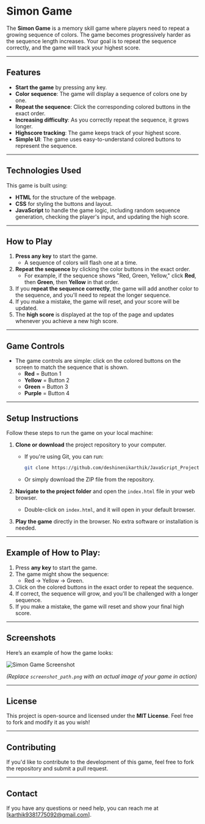 # Simon Game

The **Simon Game** is a memory skill game where players need to repeat a growing sequence of colors. The game becomes progressively harder as the sequence length increases. Your goal is to repeat the sequence correctly, and the game will track your highest score.

---

## Features

- **Start the game** by pressing any key.
- **Color sequence**: The game will display a sequence of colors one by one.
- **Repeat the sequence**: Click the corresponding colored buttons in the exact order.
- **Increasing difficulty**: As you correctly repeat the sequence, it grows longer.
- **Highscore tracking**: The game keeps track of your highest score.
- **Simple UI**: The game uses easy-to-understand colored buttons to represent the sequence.

---

## Technologies Used

This game is built using:

- **HTML** for the structure of the webpage.
- **CSS** for styling the buttons and layout.
- **JavaScript** to handle the game logic, including random sequence generation, checking the player's input, and updating the high score.

---

## How to Play

1. **Press any key** to start the game. 
   - A sequence of colors will flash one at a time.
2. **Repeat the sequence** by clicking the color buttons in the exact order.
   - For example, if the sequence shows "Red, Green, Yellow," click **Red**, then **Green**, then **Yellow** in that order.
3. If you **repeat the sequence correctly**, the game will add another color to the sequence, and you'll need to repeat the longer sequence.
4. If you make a mistake, the game will reset, and your score will be updated.
5. The **high score** is displayed at the top of the page and updates whenever you achieve a new high score.

---

## Game Controls

- The game controls are simple: click on the colored buttons on the screen to match the sequence that is shown.
    - **Red** = Button 1
    - **Yellow** = Button 2
    - **Green** = Button 3
    - **Purple** = Button 4

---

## Setup Instructions

Follow these steps to run the game on your local machine:

1. **Clone or download** the project repository to your computer.
    - If you're using Git, you can run: 
      ```bash
      git clone https://github.com/deshinenikarthik/JavaScript_Project.git
      ```
    - Or simply download the ZIP file from the repository.
   
2. **Navigate to the project folder** and open the `index.html` file in your web browser.
    - Double-click on `index.html`, and it will open in your default browser.

3. **Play the game** directly in the browser. No extra software or installation is needed.

---

## Example of How to Play:

1. Press **any key** to start the game.
2. The game might show the sequence: 
    - Red → Yellow → Green.
3. Click on the colored buttons in the exact order to repeat the sequence.
4. If correct, the sequence will grow, and you'll be challenged with a longer sequence.
5. If you make a mistake, the game will reset and show your final high score.

---

## Screenshots

Here’s an example of how the game looks:

![Simon Game Screenshot](screenshot_path.png)

*(Replace `screenshot_path.png` with an actual image of your game in action)*

---

## License

This project is open-source and licensed under the **MIT License**. Feel free to fork and modify it as you wish!

---

## Contributing

If you'd like to contribute to the development of this game, feel free to fork the repository and submit a pull request.

---

## Contact

If you have any questions or need help, you can reach me at [karthik9381775092@gmail.com].

